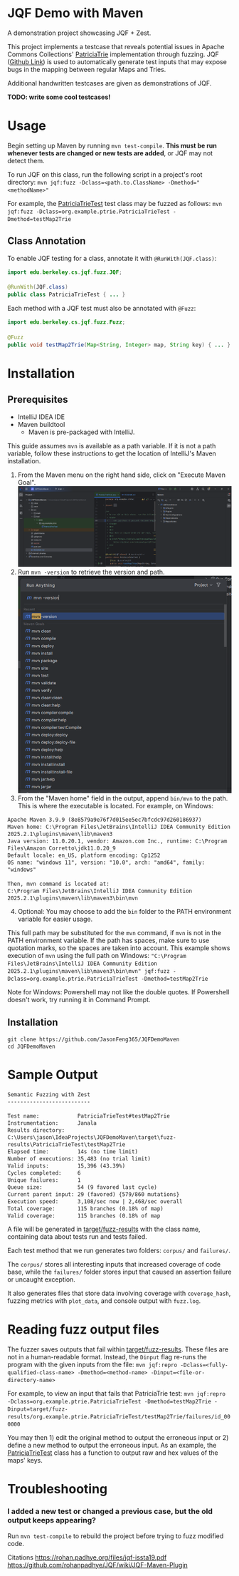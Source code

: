 # JQF Demo with Maven

A demonstration project showcasing JQF + Zest.

This project implements a testcase that reveals potential issues in Apache Commons Collections' [PatriciaTrie](https://commons.apache.org/proper/commons-collections/apidocs/org/apache/commons/collections4/trie/PatriciaTrie.html)
implementation through fuzzing. JQF ([Github Link](https://github.com/rohanpadhye/JQF)) is used to automatically generate test
inputs that may expose bugs in the mapping between regular Maps and Tries.
   
Additional handwritten testcases are given as demonstrations of JQF.

**TODO: write some cool testcases!**

# Usage

Begin setting up Maven by running `mvn test-compile`. **This must be run whenever tests are changed or new tests are added**, or JQF may not detect them.

To run JQF on this class, run the following script in a project's root directory:
`mvn jqf:fuzz -Dclass=<path.to.ClassName> -Dmethod="<methodName>"`

For example, the [PatriciaTrieTest](src/test/java/org/example/ptrie/PatriciaTrieTest.java) test class may be fuzzed as follows:
`mvn jqf:fuzz -Dclass=org.example.ptrie.PatriciaTrieTest -Dmethod=testMap2Trie`

## Class Annotation

To enable JQF testing for a class, annotate it with `@RunWith(JQF.class)`:
```java
import edu.berkeley.cs.jqf.fuzz.JQF;

@RunWith(JQF.class)
public class PatriciaTrieTest { ... }
```

Each method with a JQF test must also be annotated with `@Fuzz`:
```java
import edu.berkeley.cs.jqf.fuzz.Fuzz;

@Fuzz
public void testMap2Trie(Map<String, Integer> map, String key) { ... }
```

# Installation

## Prerequisites
- IntelliJ IDEA IDE
- Maven buildtool
  - Maven is pre-packaged with IntelliJ.

This guide assumes `mvn` is available as a path variable. If it is not a path variable, follow these instructions to get the location of IntelliJ's Maven installation.

1. From the Maven menu on the right hand side, click on "Execute Maven Goal".
![img.png](readme_images/img.png)
2. Run `mvn -version` to retrieve the version and path.
![img_1.png](readme_images/img_1.png)
3. From the "Maven home" field in the output, append `bin/mvn` to the path. This is where the executable is located.
For example, on Windows:
```
Apache Maven 3.9.9 (8e8579a9e76f7d015ee5ec7bfcdc97d260186937)
Maven home: C:\Program Files\JetBrains\IntelliJ IDEA Community Edition 2025.2.1\plugins\maven\lib\maven3
Java version: 11.0.20.1, vendor: Amazon.com Inc., runtime: C:\Program Files\Amazon Corretto\jdk11.0.20_9
Default locale: en_US, platform encoding: Cp1252
OS name: "windows 11", version: "10.0", arch: "amd64", family: "windows"

Then, mvn command is located at:
C:\Program Files\JetBrains\IntelliJ IDEA Community Edition 2025.2.1\plugins\maven\lib\maven3\bin\mvn
```
4. Optional: You may choose to add the `bin` folder to the PATH environment variable for easier usage.

This full path may be substituted for the `mvn` command, if `mvn` is not in the PATH environment variable.
If the path has spaces, make sure to use quotation marks, so the spaces are taken into account.
This example shows execution of `mvn` using the full path on Windows:
`"C:\Program Files\JetBrains\IntelliJ IDEA Community Edition 2025.2.1\plugins\maven\lib\maven3\bin\mvn" jqf:fuzz -Dclass=org.example.ptrie.PatriciaTrieTest -Dmethod=testMap2Trie`

Note for Windows: Powershell may not like the double quotes. If Powershell doesn't work, try running it in Command Prompt.

## Installation

```
git clone https://github.com/JasonFeng365/JQFDemoMaven
cd JQFDemoMaven
```

# Sample Output

```
Semantic Fuzzing with Zest
--------------------------

Test name:            PatriciaTrieTest#testMap2Trie
Instrumentation:      Janala
Results directory:    C:\Users\jason\IdeaProjects\JQFDemoMaven\target\fuzz-results\PatriciaTrieTest\testMap2Trie
Elapsed time:         14s (no time limit)
Number of executions: 35,483 (no trial limit)
Valid inputs:         15,396 (43.39%)
Cycles completed:     6
Unique failures:      1
Queue size:           54 (9 favored last cycle)
Current parent input: 29 (favored) {579/860 mutations}
Execution speed:      3,108/sec now | 2,468/sec overall
Total coverage:       115 branches (0.18% of map)
Valid coverage:       115 branches (0.18% of map
```

A file will be generated in [target/fuzz-results](target/fuzz-results) with the class name, containing data about tests run and tests failed.

Each test method that we run generates two folders: `corpus/` and `failures/`.

The `corpus/` stores all interesting inputs that increased coverage of code base, while the `failures/` folder stores input that caused an assertion failure or uncaught exception.

It also generates files that store data involving coverage with `coverage_hash`, fuzzing metrics with `plot_data`, and console output with `fuzz.log`.

# Reading fuzz output files

The fuzzer saves outputs that fail within [target/fuzz-results](target/fuzz-results). These files are not in a human-readable format. Instead, the `Dinput` flag re-runs the program with the given inputs from the file:
`mvn jqf:repro -Dclass=<fully-qualified-class-name> -Dmethod=<method-name> -Dinput=<file-or-directory-name>`

For example, to view an input that fails that PatriciaTrie test:
`mvn jqf:repro -Dclass=org.example.ptrie.PatriciaTrieTest -Dmethod=testMap2Trie -Dinput=target/fuzz-results/org.example.ptrie.PatriciaTrieTest/testMap2Trie/failures/id_000000`

You may then 1) edit the original method to output the erroneous input or 2) define a new method to output the erroneous input. As an example, the [PatriciaTrieTest](src/test/java/org/example/ptrie/PatriciaTrieTest.java) class has a function to output raw and hex values of the maps' keys. 

# Troubleshooting

### I added a new test or changed a previous case, but the old output keeps appearing?
Run `mvn test-compile` to rebuild the project before trying to fuzz modified code.

Citations
https://rohan.padhye.org/files/jqf-issta19.pdf
https://github.com/rohanpadhye/JQF/wiki/JQF-Maven-Plugin